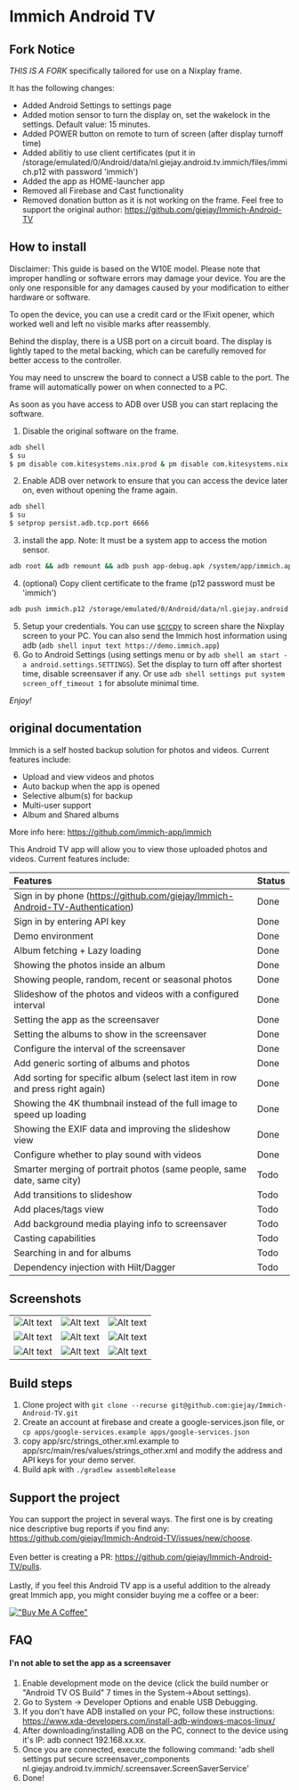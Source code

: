 # Immich Android TV

## Fork Notice
_THIS IS A FORK_ specifically tailored for use on a Nixplay frame.

It has the following changes:
- Added Android Settings to settings page
- Added motion sensor to turn the display on, set the wakelock in the settings. Default value: 15 minutes.
- Added POWER button on remote to turn of screen (after display turnoff time)
- Added abilitiy to use client certificates (put it in /storage/emulated/0/Android/data/nl.giejay.android.tv.immich/files/immich.p12 with password 'immich')
- Added the app as HOME-launcher app
- Removed all Firebase and Cast functionality
- Removed donation button as it is not working on the frame. Feel free to support the original author: https://github.com/giejay/Immich-Android-TV

## How to install

Disclaimer: This guide is based on the W10E model. Please note that improper handling or software errors may damage your device. You are the only one responsible for any damages caused by your modification to either hardware or software.

To open the device, you can use a credit card or the IFixit opener, which worked well and left no visible marks after reassembly.

Behind the display, there is a USB port on a circuit board. The display is lightly taped to the metal backing, which can be carefully removed for better access to the controller.

You may need to unscrew the board to connect a USB cable to the port. The frame will automatically power on when connected to a PC.

As soon as you have access to ADB over USB you can start replacing the software.

1. Disable the original software on the frame.
```bash
adb shell
$ su
$ pm disable com.kitesystems.nix.prod & pm disable com.kitesystems.nix.frame
```
2. Enable ADB over network to ensure that you can access the device later on, even without opening the frame again.
```bash
adb shell
$ su
$ setprop persist.adb.tcp.port 6666
```
3. install the app. Note: It must be a system app to access the motion sensor.
```bash
adb root && adb remount && adb push app-debug.apk /system/app/immich.apk && adb reboot
```
4. (optional) Copy client certificate to the frame (p12 password must be 'immich')
```bash
adb push immich.p12 /storage/emulated/0/Android/data/nl.giejay.android.tv.immich/files/immich.p12
```
5. Setup your credentials. You can use [scrcpy](https://github.com/Genymobile/scrcpy) to screen share the Nixplay screen to your PC. You can also send the Immich host information using adb (`adb shell input text https://demo.immich.app`)
6. Go to Android Settings (using settings menu or by `adb shell am start -a android.settings.SETTINGS`). Set the display to turn off after shortest time, disable screensaver if any.
   Or use `adb shell settings put system screen_off_timeout 1` for absolute minimal time.

*Enjoy!*


## original documentation

Immich is a self hosted backup solution for photos and videos. Current features include:

- Upload and view videos and photos
- Auto backup when the app is opened
- Selective album(s) for backup
- Multi-user support
- Album and Shared albums

More info here: https://github.com/immich-app/immich

This Android TV app will allow you to view those uploaded photos and videos. Current features
include:

| Features                                                                       | Status |
|:-------------------------------------------------------------------------------|--------|
| Sign in by phone (https://github.com/giejay/Immich-Android-TV-Authentication)  | Done   |
| Sign in by entering API key                                                    | Done   |
| Demo environment                                                               | Done   |
| Album fetching + Lazy loading                                                  | Done   |
| Showing the photos inside an album                                             | Done   |
| Showing people, random, recent or seasonal photos                              | Done   |
| Slideshow of the photos and videos with a configured interval                  | Done   |
| Setting the app as the screensaver                                             | Done   |
| Setting the albums to show in the screensaver                                  | Done   |
| Configure the interval of the screensaver                                      | Done   |
| Add generic sorting of albums and photos                                       | Done   |
| Add sorting for specific album (select last item in row and press right again) | Done   |
| Showing the 4K thumbnail instead of the full image to speed up loading         | Done   |
| Showing the EXIF data and improving the slideshow view                         | Done   |
| Configure whether to play sound with videos                                    | Done   |
| Smarter merging of portrait photos (same people, same date, same city)         | Todo   |
| Add transitions to slideshow                                                   | Todo   |
| Add places/tags view                                                           | Todo   |
| Add background media playing info to screensaver                               | Todo   |
| Casting capabilities                                                           | Todo   |
| Searching in and for albums                                                    | Todo   |
| Dependency injection with Hilt/Dagger                                          | Todo   |

## Screenshots

|                                                                                    |                                                                      |                                                                                    |
|:----------------------------------------------------------------------------------:|:--------------------------------------------------------------------:|:----------------------------------------------------------------------------------:|
|        ![Alt text](/screenshots/homescreen-1.png?raw=true "Album overview")        |      ![Alt text](/screenshots/photos.png?raw=true "All photos")      |      ![Alt text](/screenshots/sorting-options.png?raw=true "Sorting options")      |
|         ![Alt text](/screenshots/home-edit.png?raw=true "Edit homescreen")         | ![Alt text](/screenshots/settings-view.png?raw=true "View settings") | ![Alt text](/screenshots/settings-screensaver.png?raw=true "Screensaver settings") |
| ![Alt text](/screenshots/screensaver-portrait.png?raw=true "Screensaver portrait") |        ![Alt text](/screenshots/people.png?raw=true "People")        |             ![Alt text](/screenshots/seasonl.png?raw=true "Seasonal")              |

## Build steps

1. Clone project with `git clone --recurse git@github.com:giejay/Immich-Android-TV.git`
2. Create an account at firebase and create a google-services.json file, or
   `cp apps/google-services.example apps/google-services.json`
3. copy app/src/strings_other.xml.example to app/src/main/res/values/strings_other.xml and modify
   the address and API keys for your demo server.
4. Build apk with `./gradlew assembleRelease`

## Support the project

You can support the project in several ways. The first one is by creating nice descriptive bug
reports if you find any: https://github.com/giejay/Immich-Android-TV/issues/new/choose.
<br><br>Even better is creating a PR: https://github.com/giejay/Immich-Android-TV/pulls.
<br><br>
Lastly, if you feel this Android TV app is a useful addition to the already great Immich app, you
might consider buying me a coffee or a beer:

[!["Buy Me A Coffee"](https://www.buymeacoffee.com/assets/img/custom_images/orange_img.png)](https://www.buymeacoffee.com/giejay)

## FAQ

#### I'n not able to set the app as a screensaver

1. Enable development mode on the device (click the build number or "Android TV OS Build" 7 times in
   the System->About settings).
2. Go to System -> Developer Options and enable USB Debugging.
3. If you don't have ADB installed on your PC, follow these
   instructions: https://www.xda-developers.com/install-adb-windows-macos-linux/
4. After downloading/installing ADB on the PC, connect to the device using it's IP: adb connect
   192.168.xx.xx.
5. Once you are connected, execute the following command: 'adb shell settings put secure
   screensaver_components nl.giejay.android.tv.immich/.screensaver.ScreenSaverService'
6. Done!
